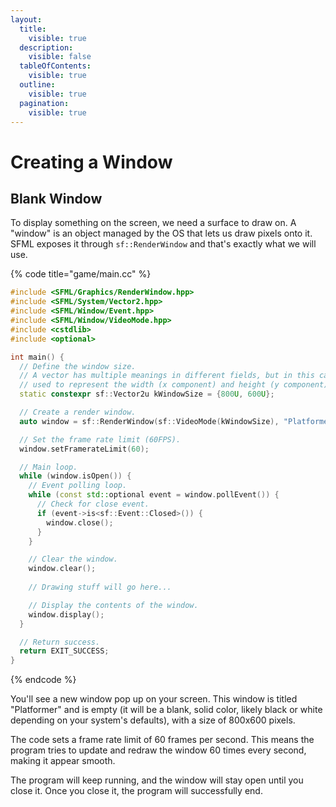 ```yaml
---
layout:
  title:
    visible: true
  description:
    visible: false
  tableOfContents:
    visible: true
  outline:
    visible: true
  pagination:
    visible: true
---
```


# Creating a Window

## Blank Window

To display something on the screen, we need a surface to draw on. A "window" is an object managed by the OS that lets us draw pixels onto it. SFML exposes it through `sf::RenderWindow` and that's exactly what we will use.

{% code title="game/main.cc" %}
```cpp
#include <SFML/Graphics/RenderWindow.hpp>
#include <SFML/System/Vector2.hpp>
#include <SFML/Window/Event.hpp>
#include <SFML/Window/VideoMode.hpp>
#include <cstdlib>
#include <optional>

int main() {
  // Define the window size.
  // A vector has multiple meanings in different fields, but in this case it is simply
  // used to represent the width (x component) and height (y component) of the window.
  static constexpr sf::Vector2u kWindowSize = {800U, 600U};

  // Create a render window.
  auto window = sf::RenderWindow(sf::VideoMode(kWindowSize), "Platformer");

  // Set the frame rate limit (60FPS).
  window.setFramerateLimit(60);

  // Main loop.
  while (window.isOpen()) {
    // Event polling loop.
    while (const std::optional event = window.pollEvent()) {
      // Check for close event.
      if (event->is<sf::Event::Closed>()) {
        window.close();
      }
    }

    // Clear the window.
    window.clear();
    
    // Drawing stuff will go here...

    // Display the contents of the window.
    window.display();
  }

  // Return success.
  return EXIT_SUCCESS;
}
```
{% endcode %}

You'll see a new window pop up on your screen. This window is titled "Platformer" and is empty (it will be a blank, solid color, likely black or white depending on your system's defaults), with a size of 800x600 pixels.

The code sets a frame rate limit of 60 frames per second. This means the program tries to update and redraw the window 60 times every second, making it appear smooth.

The program will keep running, and the window will stay open until you close it. Once you close it, the program will successfully end.
